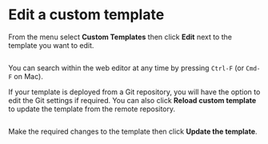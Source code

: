 # Edit a custom template

From the menu select **Custom Templates** then click **Edit** next to the template you want to edit.

<figure><img src="../../../.gitbook/assets/2.15-k8s_kubernetes_edit_custom_templates.gif" alt=""><figcaption></figcaption></figure>


You can search within the web editor at any time by pressing `Ctrl-F` (or `Cmd-F` on Mac).


If your template is deployed from a Git repository, you will have the option to edit the Git settings if required. You can also click **Reload custom template** to update the template from the remote repository.

<figure><img src="../../../.gitbook/assets/2.19-kubernetes-templates-edit-git.png" alt=""><figcaption></figcaption></figure>

Make the required changes to the template then click **Update the template**.
